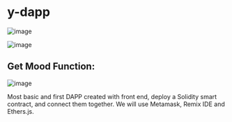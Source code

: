 # y-dapp
![image](https://user-images.githubusercontent.com/77494053/220657569-3eabf2ab-adfe-4948-9bdc-2322e02c9114.png)

![image](https://user-images.githubusercontent.com/77494053/220657680-ec4135c4-ac2c-4058-98cb-44676166a2d5.png)


## Get Mood Function: 

![image](https://user-images.githubusercontent.com/77494053/220657876-3d33f7cf-f7a6-42c1-b38a-824a2c6ee985.png)

Most basic and first DAPP created with front end, deploy a Solidity smart contract, and connect them together. We will use Metamask, Remix IDE and Ethers.js.
